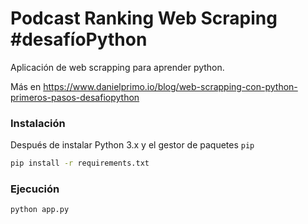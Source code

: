 # Podcast Ranking Web Scraping #desafíoPython

Aplicación de web scrapping para aprender python.

Más en https://www.danielprimo.io/blog/web-scrapping-con-python-primeros-pasos-desafiopython

### Instalación

Después de instalar Python 3.x y el gestor de paquetes `pip`

```bash
pip install -r requirements.txt
```

### Ejecución

```bash
python app.py
```
